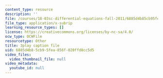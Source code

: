 ```yaml
---
content_type: resource
description: ''
file: /courses/18-03sc-differential-equations-fall-2011/6885d4b85cb95fea856f020ffd8cc5d5_2SuTN8rpe4I.vtt
file_type: application/x-subrip
learning_resource_types: []
license: https://creativecommons.org/licenses/by-nc-sa/4.0/
ocw_type: OCWFile
resourcetype: Other
title: 3play caption file
uid: 6885d4b8-5cb9-5fea-856f-020ffd8cc5d5
video_files:
  video_thumbnail_file: null
video_metadata:
  youtube_id: null
---
```

